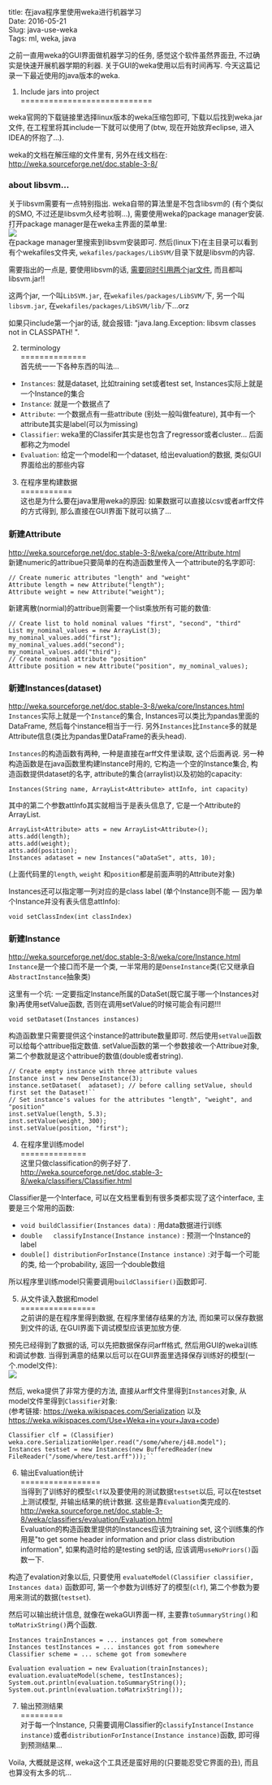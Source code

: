 title: 在java程序里使用weka进行机器学习   
Date: 2016-05-21  
Slug: java-use-weka  
Tags: ml, weka, java  
  
  
之前一直用weka的GUI界面做机器学习的任务, 感觉这个软件虽然界面丑, 不过确实是快速开展机器学期的利器. 关于GUI的weka使用以后有时间再写. 今天这篇记录一下最近使用的java版本的weka.   
  
1. Include jars into project  
============================  
  
weka官网的下载链接里选择linux版本的weka压缩包即可, 下载以后找到weka.jar文件, 在工程里将其include一下就可以使用了(btw, 现在开始放弃eclipse, 进入IDEA的怀抱了...).   
  
weka的文档在解压缩的文件里有, 另外在线文档在: <http://weka.sourceforge.net/doc.stable-3-8/>  
  
### about libsvm...  
关于libsvm需要有一点特别指出. weka自带的算法里是不包含libsvm的 (有个类似的SMO, 不过还是libsvm久经考验啊...), 需要使用weka的package manager安装. 打开package manager是在weka主界面的菜单里:   
![](../images/java-use-weka/pasted_image002.png)  
在package manager里搜索到libsvm安装即可. 然后(linux下)在主目录可以看到有个wekafiles文件夹, ``wekafiles/packages/LibSVM/``目录下就是libsvm的内容.   
  
需要指出的一点是, 要使用libsvm的话, [需要同时引用两个jar文件](http://stackoverflow.com/questions/30821926/solved-weka-api-libsvm-classpath-not-found), 而且都叫libsvm.jar!!   
  
这两个jar, 一个叫``LibSVM.jar``, 在``wekafiles/packages/LibSVM/``下, 另一个叫``libsvm.jar``, 在``wekafiles/packages/LibSVM/lib/``下...orz  
  
如果只include第一个jar的话, 就会报错: "java.lang.Exception: libsvm classes not in CLASSPATH! ".   
  
2. terminology  
==============  
首先统一一下各种东西的叫法...  
  
  
* ``Instances``: 就是dataset, 比如training set或者test set, Instances实际上就是一个Instance的集合  
* ``Instance``: 就是一个数据点了  
* ``Attribute``: 一个数据点有一些attribute (别处一般叫做feature), 其中有一个attribute其实是label(可以为missing)  
* ``Classifier``: weka里的Classifer其实是也包含了regressor或者cluster... 后面都称之为model  
* ``Evaluation``: 给定一个model和一个dataset, 给出evaluation的数据, 类似GUI界面给出的那些内容  
  
  
  
3. 在程序里构建数据  
===========  
这也是为什么要在java里用weka的原因: 如果数据可以直接以csv或者arff文件的方式得到, 那么直接在GUI界面下就可以搞了...  
  
### 新建Attribute  
<http://weka.sourceforge.net/doc.stable-3-8/weka/core/Attribute.html>     
新建numeric的attribue只要简单的在构造函数里传入一个attribute的名字即可:   
  
	// Create numeric attributes "length" and "weight"   
	Attribute length = new Attribute("length");   
	Attribute weight = new Attribute("weight");  
   
  
新建离散(normial)的attribue则需要一个list乘放所有可能的数值:   
  
	// Create list to hold nominal values "first", "second", "third"   
	List my_nominal_values = new ArrayList(3);   
	my_nominal_values.add("first");   
	my_nominal_values.add("second");   
	my_nominal_values.add("third");   
	// Create nominal attribute "position"   
	Attribute position = new Attribute("position", my_nominal_values);  
  
  
### 新建Instances(dataset)  
<http://weka.sourceforge.net/doc.stable-3-8/weka/core/Instances.html>  
``Instances``实际上就是一个``Instance``的集合, Instances可以类比为pandas里面的DataFrame, 然后每个instance相当于一行. 另外``Instances``比``Instance``多的就是Attribute信息(类比为pandas里DataFrame的表头head).   
  
``Instances``的构造函数有两种, 一种是直接在arff文件里读取, 这个后面再说. 另一种构造函数是在java函数里构建Instance时用的, 它构造一个空的Instance集合, 构造函数提供dataset的名字, attribute的集合(arraylist)以及初始的capacity:   
  
``Instances(String name, ArrayList<Attribute> attInfo, int capacity)``  
  
其中的第二个参数attInfo其实就相当于是表头信息了, 它是一个Attribute的ArrayList.   
  
	ArrayList<Attribute> atts = new ArrayList<Attribute>();  
	atts.add(length);  
	atts.add(weight);  
	atts.add(position);  
	Instances adataset = new Instances("aDataSet", atts, 10);  
  
(上面代码里的``length``, ``weight`` 和``position``都是前面声明的Attribute对象)  
  
Instances还可以指定哪一列对应的是class label (单个Instance则不能 — 因为单个Instance并没有表头信息attInfo):   
  
``void setClassIndex(int classIndex)``  
  
### 新建Instance  
<http://weka.sourceforge.net/doc.stable-3-8/weka/core/Instance.html>  
``Instance``是一个接口而不是一个类, 一半常用的是``DenseInstance``类(它又继承自``AbstractInstance``抽象类)   
  
这里有一个坑: 一定要指定Instance所属的DataSet(既它属于哪一个Instances对象)再使用setValue函数, 否则在调用setValue的时候可能会有问题!!!   
  
``void setDataset(Instances instances)``  
  
构造函数里只需要提供这个instance的attribute数量即可. 然后使用``setValue``函数可以给每个attribue指定数值. setValue函数的第一个参数接收一个Attribue对象, 第二个参数就是这个attribue的数值(double或者string).   
  
	// Create empty instance with three attribute values   
	Instance inst = new DenseInstance(3);   
	instance.setDataset(  adataset); // before calling setValue, should first set the Dataset!``  
	// Set instance's values for the attributes "length", "weight", and "position"  
	inst.setValue(length, 5.3);   
	inst.setValue(weight, 300);   
	inst.setValue(position, "first");  
  
  
4. 在程序里训练model  
==============  
这里只做classification的例子好了.   
<http://weka.sourceforge.net/doc.stable-3-8/weka/classifiers/Classifier.html>  
  
Classifier是一个Interface, 可以在文档里看到有很多类都实现了这个interface, 主要是三个常用的函数:   
  
  
* ``void buildClassifier(Instances data)`` : 用data数据进行训练  
* ``double	 classifyInstance(Instance instance)`` : 预测一个Instance的label  
* ``double[] distributionForInstance(Instance instance)`` :对于每一个可能的类, 给一个probability, 返回一个double数组  
  
  
所以程序里训练model只需要调用``buildClassifier()``函数即可.   
  
5. 从文件读入数据和model  
================  
之前讲的是在程序里得到数据, 在程序里储存结果的方法, 而如果可以保存数据到文件的话, 在GUI界面下调试模型应该更加放方便.   
  
预先已经得到了数据的话, 可以先把数据保存问arff格式, 然后用GUI的weka训练和调试参数. 当得到满意的结果以后可以在GUI界面里选择保存训练好的模型(一个.model文件):   
![](../images/java-use-weka/pasted_image001.png)  
  
  
  
然后, weka提供了非常方便的方法, 直接从arff文件里得到``Instances``对象, 从model文件里得到``Classifier``对象:   
(参考链接: <https://weka.wikispaces.com/Serialization> 以及 <https://weka.wikispaces.com/Use+Weka+in+your+Java+code>)  
  
	Classifier clf = (Classifier) weka.core.SerializationHelper.read("/some/where/j48.model");  
	Instances testset = new Instances(new BufferedReader(new FileReader("/some/where/test.arff")));``  
  
6. 输出Evaluation统计  
=================  
当得到了训练好的模型``clf``以及要使用的测试数据``testset``以后, 可以在testset上测试模型, 并输出结果的统计数据. 这些是靠``Evaluation``类完成的.  
<http://weka.sourceforge.net/doc.stable-3-8/weka/classifiers/evaluation/Evaluation.html>  
Evaluation的构造函数里提供的Instances应该为training set, 这个训练集的作用是"to get some header information and prior class distribution information", 如果构造时给的是testing set的话, 应该调用``useNoPriors()``函数一下.   
  
构造了evalation对象以后, 只要使用 ``evaluateModel(Classifier classifier, Instances data)`` 函数即可, 第一个参数为训练好了的模型(``clf``), 第二个参数为要用来测试的数据(``testset``).   
  
然后可以输出统计信息, 就像在wekaGUI界面一样, 主要靠``toSummaryString()``和``toMatrixString()``两个函数.   
  
	Instances trainInstances = ... instances got from somewhere  
	Instances testInstances = ... instances got from somewhere  
	Classifier scheme = ... scheme got from somewhere  
	  
	Evaluation evaluation = new Evaluation(trainInstances);  
	evaluation.evaluateModel(scheme, testInstances);  
	System.out.println(evaluation.toSummaryString());  
	System.out.println(evaluation.toMatrixString());  
  
  
  
7. 输出预测结果  
=========  
对于每一个Instance, 只需要调用Classifier的``classifyInstance(Instance instance)``或者``distributionForInstance(Instance instance)``函数, 即可得到预测结果...   
  
Voila, 大概就是这样, weka这个工具还是蛮好用的(只要能忍受它界面的丑), 而且也算没有太多的坑...   
